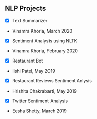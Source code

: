## NLP Projects

- [x] Text Summarizer
- Vinamra Khoria,  March 2020

- [x] Sentiment Analysis using NLTK
- Vinamra Khoria,  February 2020

- [x] Restaurant Bot
- Iishi Patel, May 2019

- [x] Restaurant Reviews Sentiment Anlysis
- Hrishita Chakrabarti, May 2019

- [x]  Twitter Sentiment Analysis
- Eesha Shetty, March 2019
